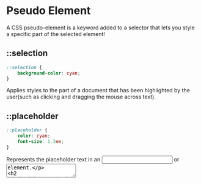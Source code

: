 <h1>Pseudo Element</h1>

A CSS pseudo-element is a keyword added to a selector that lets you style a specific part of the selected element!

## ::selection
```css
::selection {
	background-color: cyan;
}
```
Applies styles to the part of a document that has been highlighted by the user(such as clicking and dragging the mouse across text).

## ::placeholder
```css
::placeholder {
	color: cyan;
	font-size: 1.3em;
}
```
Represents the placeholder text in an <input> or <textarea> element.

## ::backdrop
```css
dialog::backdrop {
	background : rgb(255, 0, 0);
}
```
It's a box the size of the viewport which is rendered immediately beneath any element being presented in full-screen mode.

## ::cue
```css
::cue {
	color : rgb(255, 0, 0);
	font-weight: bold;
}
```
Matches WebVTT cues within a selected element. This can be used to style captions and other cues in media with VTT tracks.

## ::slotted()
```css
::slotted(*) {
	font-weight: bold;
}
```
Represents any element that has been placed into a slot insied an HTML template.


